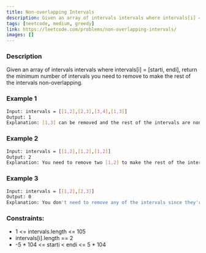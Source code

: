 ```yaml
---
title: Non-overlapping Intervals
description: Given an array of intervals intervals where intervals[i] = [starti, endi], return the minimum number of intervals you need to remove to make the rest of the intervals non-overlapping.
tags: [neetcode, medium, greedy]
link: https://leetcode.com/problems/non-overlapping-intervals/
images: []
---
```


### Description

Given an array of intervals intervals where intervals[i] = [starti, endi], return the minimum number of intervals you need to remove to make the rest of the intervals non-overlapping.

### Example 1

```bash
Input: intervals = [[1,2],[2,3],[3,4],[1,3]]
Output: 1
Explanation: [1,3] can be removed and the rest of the intervals are non-overlapping.
```

### Example 2

```bash
Input: intervals = [[1,2],[1,2],[1,2]]
Output: 2
Explanation: You need to remove two [1,2] to make the rest of the intervals non-overlapping.
```

### Example 3

```bash
Input: intervals = [[1,2],[2,3]]
Output: 0
Explanation: You don't need to remove any of the intervals since they're already non-overlapping.
```

### Constraints:

- 1 <= intervals.length <= 105
- intervals[i].length == 2
- -5 * 104 <= starti < endi <= 5 * 104
